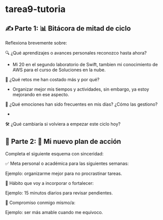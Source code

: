# tarea9-tutoria

## ✍️ Parte 1: 📊 Bitácora de mitad de ciclo
Reflexiona brevemente sobre:

🔍 ¿Qué aprendizajes o avances personales reconozco hasta ahora?

- Mi 20 en el segundo laboratorio de Swift, tambien mi conocimiento de AWS para el curso de Soluciones en la nube.

💼 ¿Qué retos me han costado más y por qué?

- Organizar mejor mis tiempos y actividades, sin embargo, ya estoy mejorando en ese aspecto.

🧠 ¿Qué emociones han sido frecuentes en mis días? ¿Cómo las gestiono?

- 

🛠️ ¿Qué cambiaría si volviera a empezar este ciclo hoy?



## 🚀 Parte 2: 🎯 Mi nuevo plan de acción

Completa el siguiente esquema con sinceridad:

✅ Meta personal o académica para las siguientes semanas:

Ejemplo: organizarme mejor para no procrastinar tareas.

🔁 Hábito que voy a incorporar o fortalecer:

Ejemplo: 15 minutos diarios para revisar pendientes.

🌈 Compromiso conmigo mismo/a:

Ejemplo: ser más amable cuando me equivoco.
